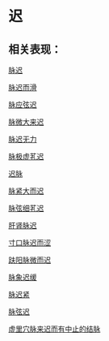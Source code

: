 # 迟## 相关表现：[脉迟](https://www.gmzyjc.com/search/result?wd=脉迟)[脉迟而滑](https://www.gmzyjc.com/search/result?wd=脉迟而滑)[脉应弦迟](https://www.gmzyjc.com/search/result?wd=脉应弦迟)[脉微大来迟](https://www.gmzyjc.com/search/result?wd=脉微大来迟)[脉迟无力](https://www.gmzyjc.com/search/result?wd=脉迟无力)[脉极虚芤迟](https://www.gmzyjc.com/search/result?wd=脉极虚芤迟)[迟脉](https://www.gmzyjc.com/search/result?wd=迟脉)[脉紧大而迟](https://www.gmzyjc.com/search/result?wd=脉紧大而迟)[脉弦细芤迟](https://www.gmzyjc.com/search/result?wd=脉弦细芤迟)[肝肾脉迟](https://www.gmzyjc.com/search/result?wd=肝肾脉迟)[寸口脉迟而涩](https://www.gmzyjc.com/search/result?wd=寸口脉迟而涩)[趺阳脉微而迟](https://www.gmzyjc.com/search/result?wd=趺阳脉微而迟)[脉象迟缓](https://www.gmzyjc.com/search/result?wd=脉象迟缓)[脉迟紧](https://www.gmzyjc.com/search/result?wd=脉迟紧)[脉弦迟](https://www.gmzyjc.com/search/result?wd=脉弦迟)[虚里穴脉来迟而有中止的结脉](https://www.gmzyjc.com/search/result?wd=虚里穴脉来迟而有中止的结脉)
